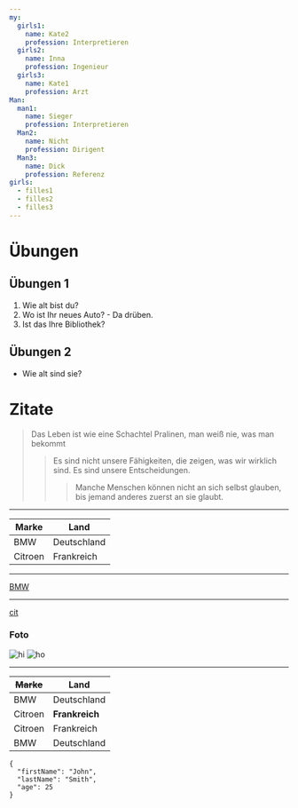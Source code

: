```yaml
---
my:
  girls1:
    name: Kate2
    profession: Interpretieren
  girls2:
    name: Inna
    profession: Ingenieur
  girls3:
    name: Kate1
    profession: Arzt
Man:
  man1:
    name: Sieger
    profession: Interpretieren
  Man2:
    name: Nicht
    profession: Dirigent
  Man3:
    name: Dick
    profession: Referenz
girls:
  - filles1
  - filles2
  - filles3
---
```


# Übungen

## Übungen 1

1. Wie alt bist du?
2. Wo ist Ihr neues Auto? - Da drüben.
4. Ist das Ihre Bibliothek?

## Übungen 2

- Wie alt sind sie?

# Zitate

> Das Leben ist wie eine Schachtel Pralinen, man weiß nie, was man bekommt
>
> > Es sind nicht unsere Fähigkeiten, die zeigen, was wir wirklich sind. Es sind unsere Entscheidungen.
> >
> > > Manche Menschen können nicht an sich selbst glauben, bis jemand anderes zuerst an sie glaubt.

---

Marke | Land
--- | ---
BMW | Deutschland
Citroen | Frankreich

---

[BMW](https://autoidea.by/)

---

[cit](https://www.citroen.by/)

### Foto

![hi](https://drive.google.com/file/d/1DOGDrudAldfgJeLKgOGoblgRM0CcIjv_/view?usp=sharing "Das ist der Tooltip")
![ho](https://drive.google.com/file/d/192JoAyqDkddY_35FYzuDgaItdI2U_6gm/view?usp=sharing)

---

~~Marke~~ | Land
--- | ---
BMW | Deutschland
Citroen | **Frankreich**
Citroen | Frankreich
BMW | Deutschland

```
{
  "firstName": "John",
  "lastName": "Smith",
  "age": 25
}
```
